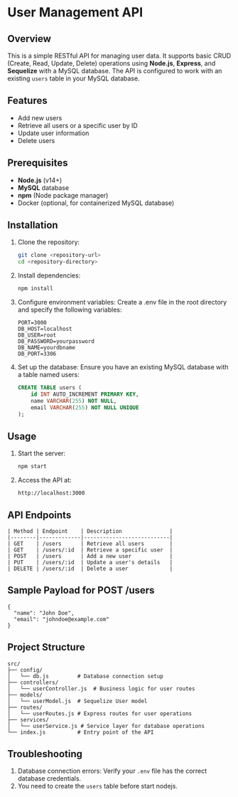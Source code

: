 # User Management API

## Overview
This is a simple RESTful API for managing user data. It supports basic CRUD (Create, Read, Update, Delete) operations using **Node.js**, **Express**, and **Sequelize** with a MySQL database. The API is configured to work with an existing `users` table in your MySQL database.

## Features
- Add new users
- Retrieve all users or a specific user by ID
- Update user information
- Delete users

## Prerequisites
- **Node.js** (v14+)
- **MySQL** database
- **npm** (Node package manager)
- Docker (optional, for containerized MySQL database)

## Installation

1. Clone the repository:
	```bash
	git clone <repository-url>
	cd <repository-directory>
	```
	
2. Install dependencies:
	```bash
	npm install
	```

3. Configure environment variables: Create a .env file in the root directory and specify the following variables:

	```env
	PORT=3000
	DB_HOST=localhost
	DB_USER=root
	DB_PASSWORD=yourpassword
	DB_NAME=yourdbname
	DB_PORT=3306
	```

4. Set up the database: Ensure you have an existing MySQL database with a table named users:

	```sql
	CREATE TABLE users (
		id INT AUTO_INCREMENT PRIMARY KEY,
		name VARCHAR(255) NOT NULL,
		email VARCHAR(255) NOT NULL UNIQUE
	);
	```

## Usage
1. Start the server:
	```bash
	npm start
	```

2. Access the API at:
	```URL
	http://localhost:3000
	```

## API Endpoints
	| Method | Endpoint    | Description               |
	|--------|-------------|---------------------------|
	| GET    | /users      | Retrieve all users        |
	| GET    | /users/:id  | Retrieve a specific user  |
	| POST   | /users      | Add a new user            |
	| PUT    | /users/:id  | Update a user's details   |
	| DELETE | /users/:id  | Delete a user             |

## Sample Payload for POST /users
	{
	  "name": "John Doe",
	  "email": "johndoe@example.com"
	}
	
## Project Structure
	src/
	├── config/
	│   └── db.js         # Database connection setup
	├── controllers/
	│   └── userController.js  # Business logic for user routes
	├── models/
	│   └── userModel.js  # Sequelize User model
	├── routes/
	│   └── userRoutes.js # Express routes for user operations
	├── services/
	│   └── userService.js # Service layer for database operations
	└── index.js          # Entry point of the API

## Troubleshooting
1. Database connection errors: Verify your `.env` file has the correct database credentials.
2. You need to create the `users` table before start nodejs.
